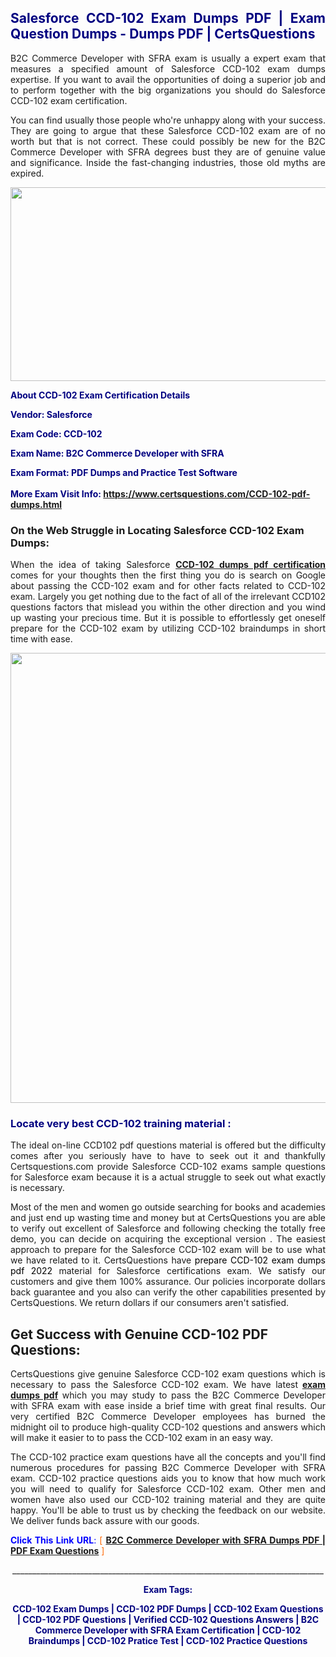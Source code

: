 <h2 style="text-align: justify;"><span style="color: #000080;">Salesforce CCD-102 Exam Dumps PDF | Exam Question Dumps - Dumps PDF | CertsQuestions</span></h2>
<p style="text-align: justify;">B2C Commerce Developer with SFRA exam is usually a expert exam that measures a specified amount of Salesforce  CCD-102 exam dumps expertise. If you want to avail the opportunities of doing a superior job and to perform together with the big organizations you should do Salesforce CCD-102 exam certification.</p>
<p style="text-align: justify;">You can find usually those people who're unhappy along with your success. They are going to argue that these Salesforce  CCD-102 exam are of no worth but that is not correct. These could possibly be new for the B2C Commerce Developer with SFRA degrees bust they are of genuine value and significance. Inside the fast-changing industries, those old myths are expired.</p>
<p><img style="display: block; margin-left: auto; margin-right: auto;" src="https://i.imgur.com/eaP4ae9.png" width="840" height="310" /></p>
<p><span style="color: #000080;"><strong>About CCD-102 Exam Certification Details</strong></span></p>
<p><span style="color: #000080;"><strong>Vendor: Salesforce<br /></strong></span></p>
<p><span style="color: #000080;"><strong>Exam Code: CCD-102</strong></span></p>
<p><span style="color: #000080;"><strong>Exam Name: B2C Commerce Developer with SFRA</strong></span></p>
<p><span style="color: #000080;"><strong>Exam Format: PDF Dumps and Practice Test Software<br /><br />More Exam Visit Info: <span style="color: #ff6600;"><a href="https://www.certsquestions.com/CCD-102-pdf-dumps.html">https://www.certsquestions.com/CCD-102-pdf-dumps.html</a></span></strong></span></p>
<h3>On the Web Struggle in Locating Salesforce CCD-102 Exam Dumps:</h3>
<p style="text-align: justify;">When the idea of taking Salesforce <a href="https://www.certsquestions.com/CCD-102-pdf-dumps.html"><strong> CCD-102 dumps pdf certification</strong></a> comes for your thoughts then the first thing you do is search on Google about passing the CCD-102 exam and for other facts related to CCD-102 exam. Largely you get nothing due to the fact of all of the irrelevant CCD102 questions factors that mislead you within the other direction and you wind up wasting your precious time. But it is possible to effortlessly get oneself prepare for the CCD-102 exam by utilizing CCD-102 braindumps in short time with ease.</p>
<p><a href="https://www.certsquestions.com/CCD-102-pdf-dumps.html"><img style="display: block; margin-left: auto; margin-right: auto;" src="https://i.imgur.com/pxhoKQ2.png" width="720" /></a></p>
<h3><span style="color: #000080;">Locate very best  CCD-102 training material :</span></h3>
<p style="text-align: justify;">The ideal on-line CCD102 pdf questions material is offered but the difficulty comes after you seriously have to have to seek out it and thankfully Certsquestions.com provide Salesforce CCD-102 exams sample questions for Salesforce  exam because it is a actual struggle to seek out what exactly is necessary.</p>
<p style="text-align: justify;">Most of the men and women go outside searching for books and academies and just end up wasting time and money but at CertsQuestions you are able to verify out excellent of Salesforce  and following checking the totally free demo, you can decide on acquiring the exceptional version . The easiest approach to prepare for the Salesforce CCD-102 exam will be to use what we have related to it. CertsQuestions have <span style="color: #000000;">prepare CCD-102 exam dumps pdf 2022</span> material for Salesforce certifications exam. We satisfy our customers and give them 100% assurance. Our policies incorporate dollars back guarantee and you also can verify the other capabilities presented by CertsQuestions. We return dollars if our consumers aren't satisfied.</p>
<h2>Get Success with Genuine CCD-102 PDF Questions:</h2>
<p style="text-align: justify;">CertsQuestions give genuine Salesforce CCD-102 exam questions which is necessary to pass the Salesforce  CCD-102 exam. We have latest<strong>&nbsp;<a href="https://www.certsquestions.com/">exam dumps pdf</a></strong>&nbsp;which you may study to pass the B2C Commerce Developer with SFRA exam with ease inside a brief time with great final results. Our very certified B2C Commerce Developer employees has burned the midnight oil to produce high-quality CCD-102 questions and answers which will make it easier to to pass the CCD-102 exam in an easy way.</p>
<p style="text-align: justify;">The CCD-102 practice exam questions have all the concepts and you'll find numerous procedures for passing B2C Commerce Developer with SFRA exam. CCD-102 practice questions aids you to know that how much work you will need to qualify for Salesforce  CCD-102 exam. Other men and women have also used our CCD-102 training material and they are quite happy. You'll be able to trust us by checking the feedback on our website. We deliver funds back assure with our goods.</p>
<p style="text-align: justify;"><span style="color: #0000ff;"><strong>Click This Link URL</strong>:</span> <span style="color: #ff6600;">[ <strong><a href="https://www.certsquestions.com/b2c-commerce-developer-certification.html">B2C Commerce Developer with SFRA Dumps PDF | PDF Exam Questions</a></strong> ]</span></p>
<p style="text-align: center;">______________________________________________________________________________</p>
<p style="text-align: center;"><span style="color: #000080;"><strong>Exam Tags:</strong></span></p>
<p style="text-align: center;"><span style="color: #000080;"><strong>CCD-102 Exam Dumps | CCD-102 PDF Dumps | CCD-102 Exam Questions | CCD-102 PDF Questions | Verified CCD-102 Questions Answers | B2C Commerce Developer with SFRA Exam Certification | CCD-102 Braindumps | CCD-102 Pratice Test | CCD-102 Practice Questions</strong></span></p>

